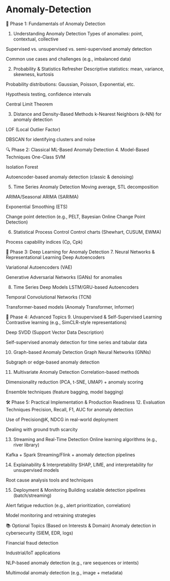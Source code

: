 # Anomaly-Detection

🧱 Phase 1: Fundamentals of Anomaly Detection
1. Understanding Anomaly Detection
Types of anomalies: point, contextual, collective

Supervised vs. unsupervised vs. semi-supervised anomaly detection

Common use cases and challenges (e.g., imbalanced data)

2. Probability & Statistics Refresher
Descriptive statistics: mean, variance, skewness, kurtosis

Probability distributions: Gaussian, Poisson, Exponential, etc.

Hypothesis testing, confidence intervals

Central Limit Theorem

3. Distance and Density-Based Methods
k-Nearest Neighbors (k-NN) for anomaly detection

LOF (Local Outlier Factor)

DBSCAN for identifying clusters and noise

🔍 Phase 2: Classical ML-Based Anomaly Detection
4. Model-Based Techniques
One-Class SVM

Isolation Forest

Autoencoder-based anomaly detection (classic & denoising)

5. Time Series Anomaly Detection
Moving average, STL decomposition

ARIMA/Seasonal ARIMA (SARIMA)

Exponential Smoothing (ETS)

Change point detection (e.g., PELT, Bayesian Online Change Point Detection)

6. Statistical Process Control
Control charts (Shewhart, CUSUM, EWMA)

Process capability indices (Cp, Cpk)

🤖 Phase 3: Deep Learning for Anomaly Detection
7. Neural Networks & Representational Learning
Deep Autoencoders

Variational Autoencoders (VAE)

Generative Adversarial Networks (GANs) for anomalies

8. Time Series Deep Models
LSTM/GRU-based Autoencoders

Temporal Convolutional Networks (TCN)

Transformer-based models (Anomaly Transformer, Informer)

🧠 Phase 4: Advanced Topics
9. Unsupervised & Self-Supervised Learning
Contrastive learning (e.g., SimCLR-style representations)

Deep SVDD (Support Vector Data Description)

Self-supervised anomaly detection for time series and tabular data

10. Graph-based Anomaly Detection
Graph Neural Networks (GNNs)

Subgraph or edge-based anomaly detection

11. Multivariate Anomaly Detection
Correlation-based methods

Dimensionality reduction (PCA, t-SNE, UMAP) + anomaly scoring

Ensemble techniques (feature bagging, model bagging)

🛠️ Phase 5: Practical Implementation & Production Readiness
12. Evaluation Techniques
Precision, Recall, F1, AUC for anomaly detection

Use of Precision@K, NDCG in real-world deployment

Dealing with ground truth scarcity

13. Streaming and Real-Time Detection
Online learning algorithms (e.g., river library)

Kafka + Spark Streaming/Flink + anomaly detection pipelines

14. Explainability & Interpretability
SHAP, LIME, and interpretability for unsupervised models

Root cause analysis tools and techniques

15. Deployment & Monitoring
Building scalable detection pipelines (batch/streaming)

Alert fatigue reduction (e.g., alert prioritization, correlation)

Model monitoring and retraining strategies

📚 Optional Topics (Based on Interests & Domain)
Anomaly detection in cybersecurity (SIEM, EDR, logs)

Financial fraud detection

Industrial/IoT applications

NLP-based anomaly detection (e.g., rare sequences or intents)

Multimodal anomaly detection (e.g., image + metadata)
